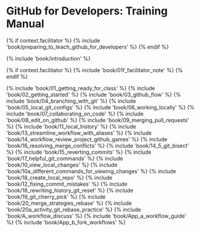 # GitHub for Developers: Training Manual

{% if context.facilitator %}
{% include 'book/preparing_to_teach_github_for_developers' %}
{% endif %}

{% include 'book/introduction' %}

{% if context.facilitator %}
{% include 'book/01f_facilitator_note' %}
{% endif %}

{% include 'book/01_getting_ready_for_class' %}
{% include 'book/02_getting_started' %}
{% include 'book/03_github_flow' %}
{% include 'book/04_branching_with_git' %}
{% include 'book/05_local_git_configs' %}
{% include 'book/06_working_locally' %}
{% include 'book/07_collaborating_on_code' %}
{% include 'book/08_edit_on_github' %}
{% include 'book/09_merging_pull_requests' %}
{% include 'book/11_local_history' %}
{% include 'book/13_streamline_workflow_with_aliases' %}
{% include 'book/14_workflow_review_project_github_games' %}
{% include 'book/16_resolving_merge_conflicts' %}
{% include 'book/14_5_git_bisect' %}
{% include 'book/15_reverting_commits' %}
{% include 'book/17_helpful_git_commands' %}
{% include 'book/10_view_local_changes' %}
{% include 'book/10a_different_commands_for_viewing_changes' %}
{% include 'book/18_create_local_repo' %}
{% include 'book/12_fixing_commit_mistakes' %}
{% include 'book/18_rewriting_history_git_reset' %}
{% include 'book/19_git_cherry_pick' %}
{% include 'book/20_merge_strategies_rebase' %}
{% include 'book/20a_activity_git_rebase_practice' %}
{% include 'book/A_workflow_discuss' %}
{% include 'book/App_a_workflow_guide' %}
{% include 'book/App_b_fork_workflows' %}
